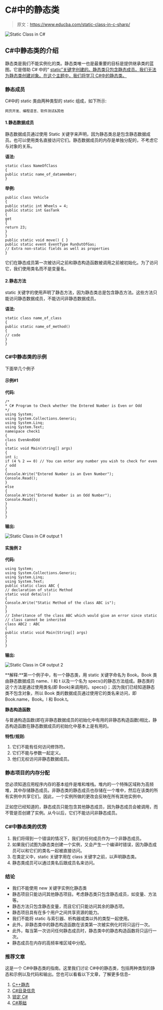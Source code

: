 # C#中的静态类

> 原文：<https://www.educba.com/static-class-in-c-sharp/>

![Static Class in C#](img/bcb5b020e5b6ab2a5c507904cc3f764f.png)



## C#中静态类的介绍

静态类是我们不能实例化的类。静态类唯一也是最重要的目标是提供继承类的蓝图。它是借助 C# 中的“ [static”关键字创建的。静态类只包含静态成员。我们无法为静态类创建对象。在这个主题中，我们将学习 C#中的静态类。](https://www.educba.com/static-keyword-in-c-sharp/)

### 静态成员

C#中的 static 类由两种类型的 static 组成，如下所示:

<small>网页开发、编程语言、软件测试&其他</small>

#### 1.静态数据成员

静态数据成员通过使用 Static 关键字来声明，因为静态类总是包含静态数据成员。也可以使用类名直接访问它们。静态数据成员的内存是单独分配的，不考虑它与对象的关系。

**语法:**

```
static class NameOfClass
{
public static name_of_datamember;
}
```

**举例:**

```
public class Vehicle
{
public static int Wheels = 4;
public static int GasTank
{
get
{
return 23;
}
}
public static void move() { }
public static event EventType RunOutOfGas;
// Extra non-static fields as well as properties
}
```

它们在静态成员第一次被访问之前和静态构造函数被调用之前被初始化。为了访问它，我们使用类名而不是变量名。

#### 2.静态方法

static 关键字的使用声明了静态方法，因为静态类总是包含静态方法。这些方法只能访问静态数据成员，不能访问非静态数据成员。

**语法:**

```
static class name_of_class
{
public static name_of_method()
{
// code
}
}
```

### C#中静态类的示例

下面举几个例子

#### 示例#1

**代码:**

```
/*
* C# Program to Check whether the Entered Number is Even or Odd
*/
using System;
using System.Collections.Generic;
using System.Linq;
using System.Text;
namespace check1
{
class EvenAndOdd
{
static void Main(string[] args)
{
int i;
if (4 % 2 == 0) // You can enter any number you wish to check for even / odd
{
Console.Write("Entered Number is an Even Number");
Console.Read();
}
else
{
Console.Write("Entered Number is an Odd Number");
Console.Read();
}
}
}
}
```

**输出:**

![Static Class in C# output 1](img/5f8b0853cfe4ca67f30c2fc949837d21.png)



#### 实施例 2

**代码:**

```
using System;
using System.Collections.Generic;
using System.Linq;
using System.Text;
public static class ABC {
// declaration of static Method
static void details()
{
Console.Write("Static Method of the class ABC is");
}
}
// Inheritance of the class ABC which would give an error since static
// class cannot be inherited
class ABC2 : ABC
{
public static void Main(String[] args)
{
}
}
```

**输出:**

![Static Class in C# output 2](img/d51f494272b4fff042a259014da88e45.png)



**解释:**第一个例子中，有一个静态类，用 static 关键字命名为 Book。Book 类由静态数据成员 name、l 和 t 以及一个名为 specs()的静态方法组成。静态类的这个方法是通过使用类名(即 Book)来调用的。specs()；.因为我们已经知道静态类不包含对象，所以 Book 类的数据成员通过使用它的类名来访问，即 Book.name，Book。l 和 Book.t。

**静态构造函数**

与普通构造函数(即在非静态数据成员的初始化中有用的非静态构造函数)相比，静态构造函数在静态数据成员的初始化中基本上是有用的。

**特性/规则:**

1.  它们不能有任何访问修饰符。
2.  它们不能与参数一起定义。
3.  他们无权访问非静态数据成员。

### 静态项目的内存分配

您必须知道应用程序内存的基本组件是堆和堆栈。堆内的一个特殊区域称为高频堆，其中存储静态成员。非静态类的静态成员也存储在一个堆中，然后在该类的所有实例中共享它们。因此，一个实例所做的更改会反映在所有其他实例中。

正如您已经知道的，静态成员只能包含其他静态成员，因为静态成员会被调用，而不管是否创建了实例。从今以后，它们不能访问非静态成员。

### C#中静态类的优势

1.  我们将得到一个错误的情况下，我们的任何成员作为一个非静态成员。
2.  如果我们试图为静态类创建一个实例，又会产生一个编译时错误，因为静态成员可以和它们的类名一起被直接访问。
3.  在类定义中，static 关键字用在 class 关键字之前，以声明静态类。
4.  静态类成员可以通过类名后跟成员名来访问。

### 结论

*   我们不能使用 new 关键字实例化静态类
*   静态项目只能访问其他静态项目。考虑静态类只包含静态成员，如变量、方法等。
*   静态方法只包含静态变量，而且它们只能访问其余的静态项。
*   静态项目具有在多个用户之间共享资源的能力。
*   我们不能将 static 与索引器、析构器或类以外的类型一起使用。
*   此外，非静态类中的静态构造函数在该类第一次被实例化时将只运行一次。
*   此外，每当第一次访问任何静态成员时，静态类中的静态构造函数将只运行一次。
*   静态成员在内存的高频率堆区域中分配。

### 推荐文章

这是一个 C#中静态类的指南。这里我们讨论 C#中的静态类，包括两种类型的静态和示例以及代码和输出。您也可以看看以下文章，了解更多信息–

1.  [C++静态](https://www.educba.com/c-plus-plus-static/)
2.  [C#目录信息](https://www.educba.com/c-sharp-directoryinfo/)
3.  [锁定 C#](https://www.educba.com/lock-in-c-sharp/)
4.  [C#基础](https://www.educba.com/c-sharp-base/)






